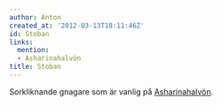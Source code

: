 ```yaml
---
author: Anton
created_at: '2012-03-13T18:11:46Z'
id: Stoban
links:
  mention:
  - Asharinahalvön
title: Stoban
---
```


Sorkliknande gnagare som är vanlig på [Asharinahalvön].

  [Asharinahalvön]: Asharinahalvön
